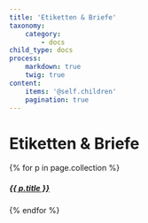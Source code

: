 ```yaml
---
title: 'Etiketten & Briefe'
taxonomy:
    category:
        - docs
child_type: docs
process:
    markdown: true
    twig: true
content:
    items: '@self.children'
    pagination: true   
---
```


# Etiketten & Briefe

{% for p in page.collection %}
<a href="{{p.url}}"><h5>{{ p.title }}</h5></a>
{% endfor %}
